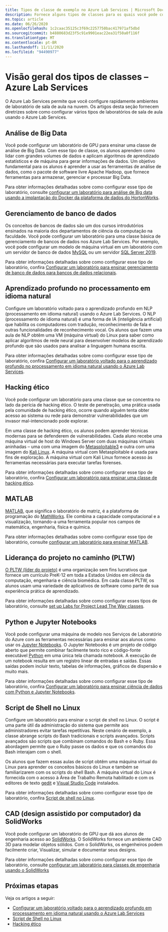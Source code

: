 ```yaml
---
title: Tipos de classe de exemplo no Azure Lab Services | Microsoft Docs
description: Fornece alguns tipos de classes para os quais você pode configurar laboratórios usando o Azure Lab Services.
ms.topic: article
ms.date: 06/26/2020
ms.openlocfilehash: 1c2caac35125c3f69c2257750bac417971af5dbd
ms.sourcegitcommit: b4880683d23f5c91e9901eac22ea31f50a0f116f
ms.translationtype: MT
ms.contentlocale: pt-BR
ms.lasthandoff: 11/11/2020
ms.locfileid: "94490977"
---
```

# <a name="class-types-overview---azure-lab-services"></a>Visão geral dos tipos de classes – Azure Lab Services

O Azure Lab Services permite que você configure rapidamente ambientes de laboratório de sala de aula na nuvem. Os artigos desta seção fornecem diretrizes sobre como configurar vários tipos de laboratórios de sala de aula usando o Azure Lab Services.

## <a name="big-data-analytics"></a>Análise de Big Data
Você pode configurar um laboratório de GPU para ensinar uma classe de análise de Big Data. Com esse tipo de classe, os alunos aprendem como lidar com grandes volumes de dados e aplicam algoritmos de aprendizado estatísticos e de máquina para gerar informações de dados. Um objetivo fundamental para os alunos é aprender a usar as ferramentas de análise de dados, como o pacote de software livre Apache Hadoop, que fornece ferramentas para armazenar, gerenciar e processar Big Data. 

Para obter informações detalhadas sobre como configurar esse tipo de laboratório, consulte [configurar um laboratório para análise de Big data usando a implantação do Docker da plataforma de dados do HortonWorks](class-type-big-data-analytics.md).

## <a name="database-management"></a>Gerenciamento de banco de dados
Os conceitos de bancos de dados são um dos cursos introdutórios ensinados na maioria dos departamentos de ciência da computação na faculdade. Você pode configurar um laboratório para uma classe básica de gerenciamento de bancos de dados nos Azure Lab Services. Por exemplo, você pode configurar um modelo de máquina virtual em um laboratório com um servidor de banco de dados [MySQL](https://www.mysql.com/) ou um servidor [SQL Server 2019](https://www.microsoft.com/sql-server/sql-server-2019).

Para obter informações detalhadas sobre como configurar esse tipo de laboratório, confira [Configurar um laboratório para ensinar gerenciamento de banco de dados para bancos de dados relacionais](class-type-database-management.md).

## <a name="deep-learning-in-natural-language-processing"></a>Aprendizado profundo no processamento em idioma natural
Configure um laboratório voltado para o aprendizado profundo em NLP (processamento em idioma natural) usando o Azure Lab Services. O NLP (processamento de idioma natural) é uma forma de IA (inteligência artificial) que habilita os computadores com tradução, reconhecimento de fala e outras funcionalidades de reconhecimento vocal. Os alunos que fazem uma aula de NLP obtêm uma VM (máquina virtual) do Linux para saber como aplicar algoritmos de rede neural para desenvolver modelos de aprendizado profundo que são usados para analisar a linguagem humana escrita.

Para obter informações detalhadas sobre como configurar esse tipo de laboratório, confira [Configurar um laboratório voltado para o aprendizado profundo no processamento em idioma natural usando o Azure Lab Services](class-type-deep-learning-natural-language-processing.md).

## <a name="ethical-hacking"></a>Hacking ético
Você pode configurar um laboratório para uma classe que se concentra no lado da perícia de hacking ético. O teste de penetração, uma prática usada pela comunidade de hacking ético, ocorre quando alguém tenta obter acesso ao sistema ou rede para demonstrar vulnerabilidades que um invasor mal-intencionado pode explorar.

Em uma classe de hacking ético, os alunos podem aprender técnicas modernas para se defenderem de vulnerabilidades. Cada aluno recebe uma máquina virtual de host do Windows Server com duas máquinas virtuais aninhadas – uma com uma imagem do [Metasploitable3](https://github.com/rapid7/metasploitable3) e outra com uma imagem do [Kali Linux](https://www.kali.org/). A máquina virtual com Metasploitable é usada para fins de exploração.  A máquina virtual com Kali Linux fornece acesso às ferramentas necessárias para executar tarefas forenses.

Para obter informações detalhadas sobre como configurar esse tipo de laboratório, confira [Configurar um laboratório para ensinar uma classe de hacking ético](class-type-ethical-hacking.md).

## <a name="matlab"></a>MATLAB
[MATLAB](https://www.mathworks.com/products/matlab.html), que significa o laboratório de matriz, é a plataforma de programação do [MathWorks](https://www.mathworks.com/).  Ele combina a capacidade computacional e a visualização, tornando-a uma ferramenta popular nos campos de matemática, engenharia, física e química.

Para obter informações detalhadas sobre como configurar esse tipo de laboratório, consulte [configurar um laboratório para ensinar MATLAB](class-type-matlab.md).

## <a name="project-lead-the-way-pltw"></a>Liderança do projeto no caminho (PLTW)
[O PLTW (líder do projeto)](https://www.pltw.org/) é uma organização sem fins lucrativos que fornece um currículo PreK-12 em toda a Estados Unidos em ciência da computação, engenharia e ciência biomédica.  Em cada classe PLTW, os alunos usam uma variedade de aplicativos de software como parte de sua experiência prática de aprendizado.

Para obter informações detalhadas sobre como configurar esses tipos de laboratório, consulte [set up Labs for Project Lead The Way classes](class-type-pltw.md).

## <a name="python-and-jupyter-notebooks"></a>Python e Jupyter Notebooks
Você pode configurar uma máquina de modelo nos Serviços de Laboratório do Azure com as ferramentas necessárias para ensinar aos alunos como usar os [Jupyter Notebooks](http://jupyter-notebook.readthedocs.io). O Jupyter Notebooks é um projeto de código aberto que permite combinar facilmente texto rico e código-fonte executável [Python](https://www.python.org/) em uma única tela chamada notebook. A execução de um notebook resulta em um registro linear de entradas e saídas.  Essas saídas podem incluir texto, tabelas de informações, gráficos de dispersão e muito mais.

Para obter informações detalhadas sobre como configurar esse tipo de laboratório, confira [Configurar um laboratório para ensinar ciência de dados com Python e Jupyter Notebooks](class-type-jupyter-notebook.md).

## <a name="shell-scripting-on-linux"></a>Script de Shell no Linux
Configure um laboratório para ensinar o script de shell no Linux. O script é uma parte útil da administração do sistema que permite aos administradores evitar tarefas repetitivas. Neste cenário de exemplo, a classe abrange scripts do Bash tradicionais e scripts avançados. Scripts avançados são scripts que combinam comandos do Bash e o Ruby. Essa abordagem permite que o Ruby passe os dados e que os comandos do Bash interajam com o shell.

Os alunos que fazem essas aulas de script obtêm uma máquina virtual do Linux para aprender os conceitos básicos do Linux e também se familiarizarem com os scripts do shell Bash. A máquina virtual do Linux é fornecida com o acesso à Área de Trabalho Remota habilitado e com os editores de texto [gedit](https://help.gnome.org/users/gedit/stable/) e [Visual Studio Code](https://code.visualstudio.com/) instalados.

Para obter informações detalhadas sobre como configurar esse tipo de laboratório, confira [Script de shell no Linux](class-type-shell-scripting-linux.md).

## <a name="solidworks-computer-aided-design-cad"></a>CAD (design assistido por computador) da SolidWorks
Você pode configurar um laboratório de GPU que dá aos alunos de engenharia acesso ao [SolidWorks](https://www.solidworks.com/).  O SolidWorks fornece um ambiente CAD 3D para modelar objetos sólidos.  Com o SolidWorks, os engenheiros podem facilmente criar, Visualizar, simular e documentar seus designs.

Para obter informações detalhadas sobre como configurar esse tipo de laboratório, consulte [configurar um laboratório para classes de engenharia usando o SolidWorks](class-type-solidworks.md)

## <a name="next-steps"></a>Próximas etapas
Veja os artigos a seguir:

- [Configurar um laboratório voltado para o aprendizado profundo em processamento em idioma natural usando o Azure Lab Services](class-type-deep-learning-natural-language-processing.md)
- [Script de Shell no Linux](class-type-shell-scripting-linux.md)
- [Hacking ético](class-type-ethical-hacking.md)
